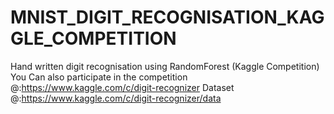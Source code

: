 # MNIST_DIGIT_RECOGNISATION_KAGGLE_COMPETITION
Hand written digit recognisation using RandomForest (Kaggle Competition)
You Can also participate in the competition @:https://www.kaggle.com/c/digit-recognizer
Dataset @:https://www.kaggle.com/c/digit-recognizer/data
